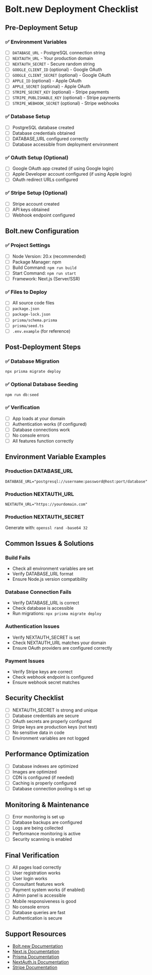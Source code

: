 # Bolt.new Deployment Checklist

## Pre-Deployment Setup

### ✅ Environment Variables
- [ ] `DATABASE_URL` - PostgreSQL connection string
- [ ] `NEXTAUTH_URL` - Your production domain
- [ ] `NEXTAUTH_SECRET` - Secure random string
- [ ] `GOOGLE_CLIENT_ID` (optional) - Google OAuth
- [ ] `GOOGLE_CLIENT_SECRET` (optional) - Google OAuth
- [ ] `APPLE_ID` (optional) - Apple OAuth
- [ ] `APPLE_SECRET` (optional) - Apple OAuth
- [ ] `STRIPE_SECRET_KEY` (optional) - Stripe payments
- [ ] `STRIPE_PUBLISHABLE_KEY` (optional) - Stripe payments
- [ ] `STRIPE_WEBHOOK_SECRET` (optional) - Stripe webhooks

### ✅ Database Setup
- [ ] PostgreSQL database created
- [ ] Database credentials obtained
- [ ] DATABASE_URL configured correctly
- [ ] Database accessible from deployment environment

### ✅ OAuth Setup (Optional)
- [ ] Google OAuth app created (if using Google login)
- [ ] Apple Developer account configured (if using Apple login)
- [ ] OAuth redirect URLs configured

### ✅ Stripe Setup (Optional)
- [ ] Stripe account created
- [ ] API keys obtained
- [ ] Webhook endpoint configured

## Bolt.new Configuration

### ✅ Project Settings
- [ ] Node Version: 20.x (recommended)
- [ ] Package Manager: npm
- [ ] Build Command: `npm run build`
- [ ] Start Command: `npm run start`
- [ ] Framework: Next.js (Server/SSR)

### ✅ Files to Deploy
- [ ] All source code files
- [ ] `package.json`
- [ ] `package-lock.json`
- [ ] `prisma/schema.prisma`
- [ ] `prisma/seed.ts`
- [ ] `.env.example` (for reference)

## Post-Deployment Steps

### ✅ Database Migration
```bash
npx prisma migrate deploy
```

### ✅ Optional Database Seeding
```bash
npm run db:seed
```

### ✅ Verification
- [ ] App loads at your domain
- [ ] Authentication works (if configured)
- [ ] Database connections work
- [ ] No console errors
- [ ] All features function correctly

## Environment Variable Examples

### Production DATABASE_URL
```
DATABASE_URL="postgresql://username:password@host:port/database"
```

### Production NEXTAUTH_URL
```
NEXTAUTH_URL="https://yourdomain.com"
```

### Production NEXTAUTH_SECRET
Generate with: `openssl rand -base64 32`

## Common Issues & Solutions

### Build Fails
- Check all environment variables are set
- Verify DATABASE_URL format
- Ensure Node.js version compatibility

### Database Connection Fails
- Verify DATABASE_URL is correct
- Check database is accessible
- Run migrations: `npx prisma migrate deploy`

### Authentication Issues
- Verify NEXTAUTH_SECRET is set
- Check NEXTAUTH_URL matches your domain
- Ensure OAuth providers are configured correctly

### Payment Issues
- Verify Stripe keys are correct
- Check webhook endpoint is configured
- Ensure webhook secret matches

## Security Checklist

- [ ] NEXTAUTH_SECRET is strong and unique
- [ ] Database credentials are secure
- [ ] OAuth secrets are properly configured
- [ ] Stripe keys are production keys (not test)
- [ ] No sensitive data in code
- [ ] Environment variables are not logged

## Performance Optimization

- [ ] Database indexes are optimized
- [ ] Images are optimized
- [ ] CDN is configured (if needed)
- [ ] Caching is properly configured
- [ ] Database connection pooling is set up

## Monitoring & Maintenance

- [ ] Error monitoring is set up
- [ ] Database backups are configured
- [ ] Logs are being collected
- [ ] Performance monitoring is active
- [ ] Security scanning is enabled

## Final Verification

- [ ] All pages load correctly
- [ ] User registration works
- [ ] User login works
- [ ] Consultant features work
- [ ] Payment system works (if enabled)
- [ ] Admin panel is accessible
- [ ] Mobile responsiveness is good
- [ ] No console errors
- [ ] Database queries are fast
- [ ] Authentication is secure

## Support Resources

- [Bolt.new Documentation](https://docs.bolt.new)
- [Next.js Documentation](https://nextjs.org/docs)
- [Prisma Documentation](https://www.prisma.io/docs)
- [NextAuth.js Documentation](https://next-auth.js.org)
- [Stripe Documentation](https://stripe.com/docs)